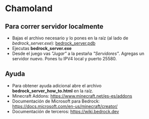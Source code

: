 # Chamoland

## Para correr servidor localmente

* Bajas el archivo necesario y lo pones en la raíz (al lado de _bedrock_server.exe_):
[bedrock_server.pdb](https://mega.nz/file/J4ISkL7A#bJmMgBukQoqBvQUOOcLo2OAob7GigVZCayrd6bTbzlU)
* Ejecutas __bedrock_server.exe__
* Desde el juego vas _"Jugar"_ a la pestaña _"Servidores"_. Agregas un servidor nuevo. Pones tu IPV4 local y puerto 25580.

## Ayuda

* Para obtener ayuda adicional abre el archivo __bedrock_server_how_to.html__ en la raíz.
* Minecraft Addons: https://www.minecraft.net/es-es/addons
* Documentación de Microsoft para Bedrock: https://docs.microsoft.com/en-us/minecraft/creator/
* Documentación de terceros: https://wiki.bedrock.dev
